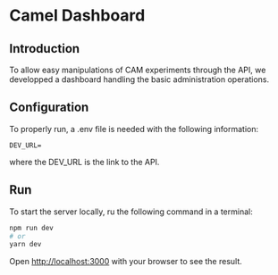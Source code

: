 # Camel Dashboard

## Introduction

To allow easy manipulations of CAM experiments through the API, we developped a dashboard handling the basic administration operations.

## Configuration

To properly run, a .env file is needed with the following information:

```
DEV_URL=
```

where the DEV_URL is the link to the API.

## Run

To start the server locally, ru the following command in a terminal:

```bash
npm run dev
# or
yarn dev
```

Open [http://localhost:3000](http://localhost:3000) with your browser to see the result.
